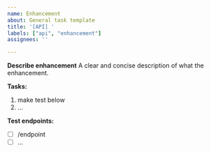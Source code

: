 ```yaml
---
name: Enhancement
about: General task template
title: '[API] '
labels: ["api", "enhancement"]
assignees: ''

---
```


**Describe enhancement**
A clear and concise description of what the enhancement.

**Tasks:**

1. make test below
2. ...

**Test endpoints:**

- [ ] /endpoint
- [ ] ...

